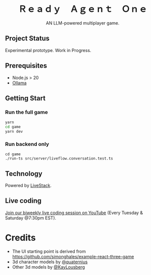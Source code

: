 <h1 align="center"> Ｒｅａｄｙ　Ａｇｅｎｔ　Ｏｎｅ </h1>
<p align="center">AN LLM-powered multiplayer game.</p>

## Project Status

Experimental prototype. Work in Progress.

## Prerequisites
- Node.js > 20
- [Ollama](https://ollama.com/)

## Getting Start


### Run the full game
```bash
yarn
cd game
yarn dev
```

### Run backend only
```
cd game
./run-ts src/server/liveflow.conversation.test.ts
```

## Technology

Powered by [LiveStack](https://github.com/zigzag-tech/livestack).

## Live coding

[Join our biweekly live coding session on YouTube](https://www.youtube.com/@zigzag-ai/streams) (Every Tuesday & Saturday @7:30pm EST).


# Credits

- The UI starting point is derived from https://github.com/simonghales/example-react-three-game
- 3d character models by [@quaternius](https://twitter.com/quaternius)
- Other 3d models by [@KayLousberg](https://twitter.com/KayLousberg)
